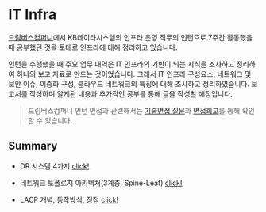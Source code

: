 # IT Infra

[드림버스컴퍼니](https://comento.kr/career/dreamverse/kbds-1)에서 KB데이타시스템의 인프라 운영 직무의 인턴으로 7주간 활동했을 때 공부했던 것을 토대로 인프라에 대해 정리하고 있습니다.

인턴을 수행했을 때 주요 업무 내역은 IT 인프라의 기반이 되는 지식을 조사하고 정리하여 하나의 보고 자료로 만드는 것이었습니다. 그래서 IT 인프라 구성요소, 네트워크 및 보안 이슈, 이중화 구성, 클라우드 네트워크의 특징에 대해 조사하고 정리하였습니다. 보고서를 작성하며 알게된 내용과 추가적인 공부를 통해 글을 작성할 예정입니다.

> 드림버스컴퍼니 인턴 면접과 관련해서는 [기술면접 질문](https://github.com/Ohjiwoo-lab/TIL/blob/main/Non-category/dreamverse_company_interview.md)과 [면접회고](https://velog.io/@jiwoo_048/KBDS-dreamverse-company)를 통해 확인할 수 있습니다.

## Summary

- DR 시스템 4가지 [click!](https://github.com/Ohjiwoo-lab/TIL/blob/main/Infra/DR_System.md)

- 네트워크 토폴로지 아키텍처(3계층, Spine-Leaf) [click!](https://github.com/Ohjiwoo-lab/TIL/blob/main/Infra/Network_Architecture.md)

- LACP 개념, 동작방식, 장점 [click!](https://github.com/Ohjiwoo-lab/TIL/blob/main/Infra/LACP.md)